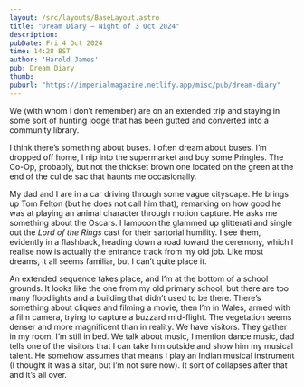 ```yaml
---
layout: /src/layouts/BaseLayout.astro
title: "Dream Diary — Night of 3 Oct 2024"
description: 
pubDate: Fri 4 Oct 2024
time: 14:28 BST
author: 'Harold James'
pub: Dream Diary
thumb: 
puburl: "https://imperialmagazine.netlify.app/misc/pub/dream-diary"
---
```

We (with whom I don’t remember) are on an extended trip and staying in some sort of hunting lodge that has been gutted and converted into a community library. 

I think there’s something about buses. I often dream about buses. I’m dropped off home, I nip into the supermarket and buy some Pringles. The Co-Op, probably, but not the thickset brown one located on the green at the end of the cul de sac that haunts me occasionally. 

My dad and I are in a car driving through some vague cityscape. He brings up Tom Felton (but he does not call him that), remarking on how good he was at playing an animal character through motion capture. He asks me something about the Oscars. I lampoon the glammed up glitterati and single out the <i>Lord of the Rings</i> cast for their sartorial humility. I see them, evidently in a flashback, heading down a road toward the ceremony, which I realise now is actually the entrance track from my old job. Like most dreams, it all seems familiar, but I can’t quite place it. 

An extended sequence takes place, and I’m at the bottom of a school grounds. It looks like the one from my old primary school, but there are too many floodlights and a building that didn’t used to be there. There’s something about cliques and filming a movie, then I’m in Wales, armed with a film camera, trying to capture a buzzard mid-flight. The vegetation seems denser and more magnificent than in reality. We have visitors. They gather in my room. I’m still in bed. We talk about music, I mention dance music, dad tells one of the visitors that I can take him outside and show him my musical talent. He somehow assumes that means I play an Indian musical instrument (I thought it was a sitar, but I’m not sure now). It sort of collapses after that and it’s all over. 